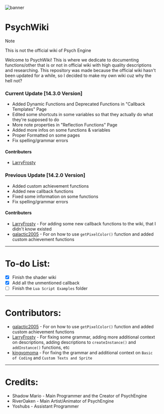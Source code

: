 ![banner](https://user-images.githubusercontent.com/101881784/186165593-7f234ba2-093d-4754-8062-6afe002e93a4.png)

# PsychWiki
> [!NOTE]
> This is not the official wiki of Psych Engine

Welcome to PsychWiki! This is where we dedicate to documenting functions/other that is or not in official wiki with high quality descriptions and researching. This repository was made because the official wiki hasn't been updated for a while, so I decided to make my own wiki cuz why the hell not?

### Current Update [14.3.0 Version]
- Added Dynamic Functions and Deprecated Functions in "Callback Templates" Page
- Edited some shortcuts in some variables so that they actually do what they're supposed to do
- More note properties in "Reflection Functions" Page
- Added more infos on some functions & variables
- Proper Formatted on some pages
- Fix spelling/grammar errors

#### Contributers
- [LarryFrosty](https://github.com/LarryFrosty)

### Previous Update [14.2.0 Version]
- Added custom achievement functions
- Added new callback functions
- Fixed some information on some functions
- Fix spelling/grammar errors

#### Contributers
- [LarryFrosty](https://github.com/LarryFrosty) - For adding some new callback functions to the wiki, that I didn't know existed
- [galactic2005](https://github.com/galactic2005) - For on how to use `getPixelColor()` function and added custom achievement functions

***

# To-do List:
- [x] Finish the shader wiki
- [x] Add all the unmentioned callback
- [ ] Finish the `Lua Script Examples` folder

***

# Contributors:
- [galactic2005](https://github.com/galactic2005) - For on how to use `getPixelColor()` function and added custom achievement functions
- [LarryFrosty](https://github.com/LarryFrosty) - For fixing some grammar, adding more additional context on descriptions, adding descriptions to `createInstance()` and `addInstance()` functions, etc
- [kingyomoma](https://github.com/kingyomoma) - For fixing the grammar and additional context on `Basic of Coding` and `Custom Texts and Sprite`

***

# Credits:
- Shadow Mario - Main Programmer and the Creator of PsychEngine
- RiverOaken - Main Artist/Animator of PsychEngine
- Yoshubs - Assistant Programmer